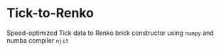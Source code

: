 # Tick-to-Renko
Speed-optimized Tick data to Renko brick constructor
using `numpy` and numba compiler `njit`
